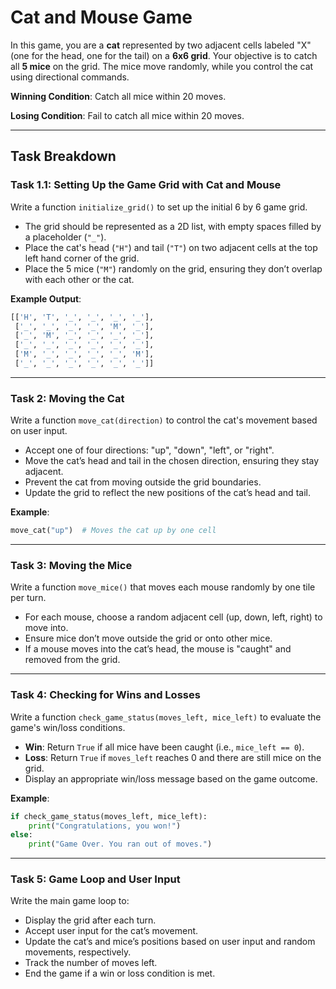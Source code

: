 # Cat and Mouse Game

In this game, you are a **cat** represented by two adjacent cells labeled "X" (one for the head, one for the tail) on a **6x6 grid**. Your objective is to catch all **5 mice** on the grid. The mice move randomly, while you control the cat using directional commands.

**Winning Condition**: Catch all mice within 20 moves.

**Losing Condition**: Fail to catch all mice within 20 moves.

---

## Task Breakdown

### **Task 1.1: Setting Up the Game Grid with Cat and Mouse**

Write a function `initialize_grid()` to set up the initial 6 by 6 game grid.

- The grid should be represented as a 2D list, with empty spaces filled by a placeholder (`"_"`).
- Place the cat's head (`"H"`) and tail (`"T"`) on two adjacent cells at the top left hand corner of the grid.
- Place the 5 mice (`"M"`) randomly on the grid, ensuring they don’t overlap with each other or the cat.

**Example Output**:
```python
[['H', 'T', '_', '_', '_', '_'],
 ['_', '_', '_', '_', 'M', '_'],
 ['_', 'M', '_', '_', '_', '_'],
 ['_', '_', '_', '_', '_', '_'],
 ['M', '_', '_', '_', '_', 'M'],
 ['_', '_', '_', '_', '_', '_']]

```

---

### **Task 2: Moving the Cat**

Write a function `move_cat(direction)` to control the cat's movement based on user input.

- Accept one of four directions: "up", "down", "left", or "right".
- Move the cat’s head and tail in the chosen direction, ensuring they stay adjacent.
- Prevent the cat from moving outside the grid boundaries.
- Update the grid to reflect the new positions of the cat’s head and tail.

**Example**:
```python
move_cat("up")  # Moves the cat up by one cell
```

---

### **Task 3: Moving the Mice**

Write a function `move_mice()` that moves each mouse randomly by one tile per turn.

- For each mouse, choose a random adjacent cell (up, down, left, right) to move into.
- Ensure mice don’t move outside the grid or onto other mice.
- If a mouse moves into the cat’s head, the mouse is "caught" and removed from the grid.

---

### **Task 4: Checking for Wins and Losses**

Write a function `check_game_status(moves_left, mice_left)` to evaluate the game's win/loss conditions.

- **Win**: Return `True` if all mice have been caught (i.e., `mice_left == 0`).
- **Loss**: Return `True` if `moves_left` reaches 0 and there are still mice on the grid.
- Display an appropriate win/loss message based on the game outcome.

**Example**:
```python
if check_game_status(moves_left, mice_left):
    print("Congratulations, you won!")
else:
    print("Game Over. You ran out of moves.")
```

---

### **Task 5: Game Loop and User Input**

Write the main game loop to:
- Display the grid after each turn.
- Accept user input for the cat’s movement.
- Update the cat’s and mice’s positions based on user input and random movements, respectively.
- Track the number of moves left.
- End the game if a win or loss condition is met.


